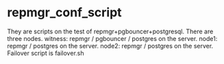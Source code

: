repmgr_conf_script
==================

They are scripts on the test of repmgr+pgbouncer+postgresql.
There are three nodes.
      witness: repmgr / pgbouncer / postgres on the server.
      node1:   repmgr / postgres on the server.
      node2:   repmgr / postgres on the server.
Failover script is failover.sh
